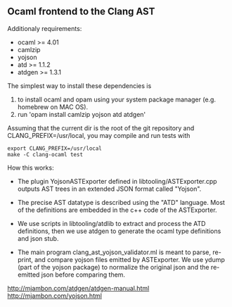 Ocaml frontend to the Clang AST
-------------------------------

Additionaly requirements:
- ocaml >= 4.01
- camlzip
- yojson
- atd >= 1.1.2
- atdgen >= 1.3.1

The simplest way to install these dependencies is
1) to install ocaml and opam using your system package manager (e.g. homebrew on MAC OS).
2) run 'opam install camlzip yojson atd atdgen'

Assuming that the current dir is the root of the git repository and CLANG_PREFIX=/usr/local, you may compile and run tests with
```
export CLANG_PREFIX=/usr/local
make -C clang-ocaml test
```

How this works:
- The plugin YojsonASTExporter defined in libtooling/ASTExporter.cpp outputs AST trees in an extended JSON format called "Yojson".

- The precise AST datatype is described using the "ATD" language. Most of the definitions are embedded in the c++ code of the ASTExporter.

- We use scripts in libtooling/atdlib to extract and process the ATD definitions, then we use atdgen to generate the ocaml type definitions and json stub.

- The main program clang_ast_yojson_validator.ml is meant to parse, re-print, and compare yojson files emitted by ASTExporter.
  We use ydump (part of the yojson package) to normalize the original json and the re-emitted json before comparing them.

http://mjambon.com/atdgen/atdgen-manual.html
http://mjambon.com/yojson.html
